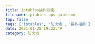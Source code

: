```yaml
---
title: iptables操作指南
filename: iptables-ops-guide.md
top: false
tags: ['iptables', '防火墙', '操作指南']
date: 2021-01-28 19:22:49
category: 防火墙
---
```

